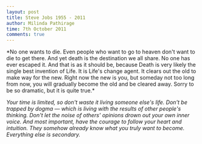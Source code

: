 ```yaml
---
layout: post
title: Steve Jobs 1955 - 2011
author: Milinda Pathirage
time: 7th October 2011
comments: true
---
```

<div>
<link href='http://fonts.googleapis.com/css?family=Sue+Ellen+Francisco'
rel='stylesheet' type='text/css'>
<style>
#post p {
    margin-left: 15px;
    border-left: 1px dotted #ccc;
    padding-left: 5px;
    font-size: 20px;
    font-family: 'Sue Ellen Francisco', cursive;
}

#post-footer p{
    margin-left: 0px;
    border-left: 0px;
    font-size: 13px;
    font-family: Arimo, sans-serif;
}
</style>
</div>
*No one wants to die. Even people who want to go to heaven don't want
to die to get there. And yet death is the destination we all share. No
one has ever escaped it. And that is as it should be, because Death is
very likely the single best invention of Life. It is Life's change
agent. It clears out the old to make way for the new. Right now the
new is you, but someday not too long from now, you will gradually
become the old and be cleared away. Sorry to be so dramatic, but it is
quite true.*

*Your time is limited, so don't waste it living someone else's life.
Don't be trapped by dogma — which is living with the results of other
people's thinking. Don't let the noise of others' opinions drown out
your own inner voice. And most important, have the courage to follow
your heart and intuition. They somehow already know what you truly want
to become. Everything else is secondary.*
